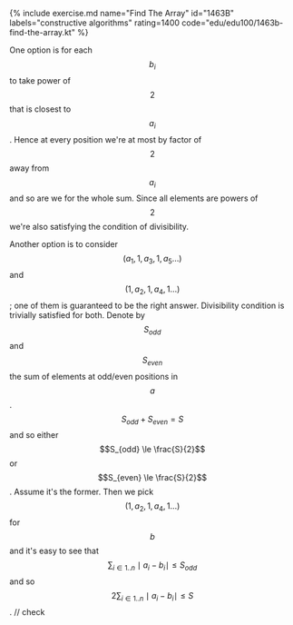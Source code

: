 {% include exercise.md name="Find The Array" id="1463B" labels="constructive algorithms" rating=1400 code="edu/edu100/1463b-find-the-array.kt" %}

One option is for each $$b_i$$ to take power of $$2$$ that is closest to $$a_i$$.  Hence at every position we're at most by factor of $$2$$ away from $$a_i$$ and so are we for the whole sum.  Since all elements are powers of $$2$$ we're also satisfying the condition of divisibility.

Another option is to consider $$(a_1, 1, a_3, 1, a_5 \ldots)$$ and $$(1, a_2, 1, a_4, 1 \ldots)$$; one of them is guaranteed to be the right answer.  Divisibility condition is trivially satisfied for both.  Denote by $$S_{odd}$$ and $$S_{even}$$ the sum of elements at odd/even positions in $$a$$.  $$S_{odd} + S_{even} = S$$ and so either $$S_{odd} \le \frac{S}{2}$$ or $$S_{even} \le \frac{S}{2}$$.  Assume it's the former.  Then we pick $$(1, a_2, 1, a_4, 1 \ldots)$$ for $$b$$ and it's easy to see that $$\sum_{i \in 1..n} \mid a_i - b_i \mid \le S_{odd}$$ and so $$2 \sum_{i \in 1..n} \mid a_i - b_i \mid \le S$$. // check
